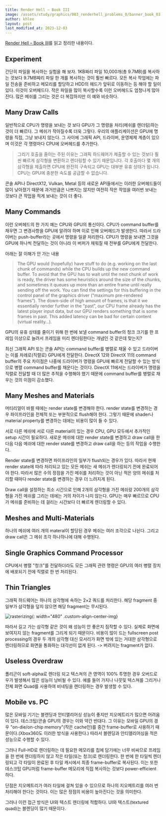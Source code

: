 ```yaml
---
title: Render Hell – Book III
image: /assets/study/graphics/003_renderhell_problems_0/banner_book_03.jpg
author: khlee
layout: post
last_modified_at: 2023-12-03
---
```


[Render Hell – Book III](https://simonschreibt.de/gat/renderhell-book3/)를 읽고 정리한 내용이다.

## Experiment

간단히 파일을 복사하는 실험을 해 보자. 1KB짜리 파일 10,000개(총 9.7MB)를 복사하는 것보다 9.7MB짜리 파일 한 개를 복사하는 것이 훨씬 빠르다. 모든 복사 작업에는 파일 전송을 준비하고 메모리를 할당하고 HDD의 헤드가 앞뒤로 이동하는 등 해야 할 일이 있다. 이것이 오버헤드다. 작은 파일을 많이 복사할수록 이런 오버헤드도 엄청나게 많아진다. 많은 메쉬를 그리는 것은 더 복잡하지만 이 예와 비슷하다.

## Many Draw Calls

일반적으로 CPU가 명령을 보내는 것 보다 GPU가 그 명령을 처리(메쉬를 렌더링)하는 것이 더 빠르다. 그 메쉬가 작아질수록 더욱 그렇다. 우리의 애플리케이션은 GPU에 명령을 직접, 그냥 보내지 않는다. 그 사이에 그래픽 API, 드라이버, 운영체제 계층이 있으며 이것은 각 명령마다 CPU에 오버헤드를 추가한다.

> 그리기 호출을 줄이는 주된 이유는 그래픽 하드웨어가 제출할 수 있는 것보다 훨씬 빠르게 삼각형을 변환하고 렌더링할 수 있기 때문입니다. 각 호출마다 몇 개의 삼각형을 제출하면 CPU에 완전히 구속되고 GPU는 대부분 유휴 상태가 됩니다. CPU는 GPU에 충분한 속도를 공급할 수 없습니다.

콘솔 API나 DirectX12, Vulkan, Metal 등의 새로운 API들에서는 이러한 오버헤드들이 많이 낮아졌기 때문에 과거만큼은 나쁘지는 않지만 여전히 작은 작업을 여러번 보내는 것보다 큰 작업을 적게 보내는 것이 더 좋다.

## Many Commands

이런 오버헤드의 한 가지 예는 CPU와 GPU의 통신이다. CPU가 command buffer를 채우면 그 변경사항을 GPU에 알려야 하며 이로 인해 오버헤드가 발생한다. 따라서 드라이버는 push-buffer라는 곳에서 명령을 일괄 처리한다. CPU가 명령을 보내면 그것을 GPU에 하나씩 전달하는 것이 아니라 이 버퍼가 채워질 때 전부를 GPU에게 전달한다.

아래는 잘 이해가 안 가는 내용

> The GPU would (hopefully) have stuff to do (e.g. working on the last chunk of commands) while the CPU builds up the new command buffer. To avoid that the GPU has to wait until the next chunk of work is ready, the driver has some heuristics around the size of the chunks, and sometimes it queues up more than an entire frame until really sending off the work.
> You can find the settings for this buffering in the control panel of the graphics driver (“maximum pre-rendered frames”). The down-side of high amount of frames, is that it we essentially render further in the “past”, our CPU frame already has the latest player input data, but our GPU renders something that is some frames in past. This added latency can be bad for certain content (virtual reality…).

GPU의 유휴 상태를 줄이기 위해 한 번에 보낼 command buffer의 청크 크기를 한 프레임 이상으로 늘려서 프레임을 미리 렌더링한다는 개념인 것 같은데 맞는지?

최신 그래픽 API 또는 콘솔 API는 command buffer를 병렬로 채울 수 있고 드라이버는 이를 차례로(직렬로) GPU에게 전달한다. DirectX 12와 DirectX 11의 command buffer의 주요 차이점은 나중에 드라이버가 명령을 GPU에 빠르게 전달할 수 있는 방식으로 병렬 command buffer를 채운다는 것이다. DirectX 11에서는 드라이버가 명령을 직렬로 전달할 때 더 많은 추적을 수행해야 했기 때문에 command buffer를 병렬로 채우는 것의 이점이 감소했다.

## Many Meshes and Materials

머티리얼이 바뀔 때에는 render state를 변경해야 한다. render state를 변경하는 경우 파이프라인을 전체적 또는 부분적으로 flush해야 한다. 그렇기 때문에 shader나 material property를 변경하는 데에는 비용이 많이 들 수 있다.

서로 다른 메쉬에 서로 다른 material이 있는 경우 CPU, GPU 모두에서 추가적인 setup 시간이 필요하다. 새로운 메쉬에 대한 render state를 변경하고 draw call을 한 다음 다음 메쉬에 대한 render state를 변경하고 draw call을 하는 등의 작업을 수행한다.

Render state를 변경하면 파이프라인의 일부가 flush되는 경우가 있다. 따라서 현재 render state에 따라 처리되고 있는 모든 메쉬는 새 메쉬가 렌더링되기 전에 완료되어야 한다. 따라서 많은 수의 정점을 가진 메쉬를 처리하는 것이 아닌 적은 양의 메쉬를 처리할 때마다 render state를 변경하는 경우 더 느려지게 된다.

Draw call을 설정하는 최소 시간으로 인해 2개의 삼각형을 가진 메쉬랑 200개의 삼각형을 가진 메쉬를 그리는 데에는 거의 차이가 나지 않는다. GPU는 매우 빠르므로 CPU가 메쉬를 준비하는 데 걸리는 시간보다 더 빠르게 렌더링할 수 있다.

## Meshes and Multi-Materials

하나의 메쉬에 여러 개의 materal이 할당된 경우 메쉬는 여러 조각으로 나뉜다. 그리고 draw call은 그 메쉬 조각 하나하나에 대해 수행된다.

## Single Graphics Command Processor

CPU에서 병렬 "청크"를 전달하더라도 모든 그래픽 관련 명령은 GPU의 여러 병렬 장치에 배포되기 전에 직렬로 한 번 처리된다.

## Thin Triangles

그래픽 하드웨어는 하나의 삼각형에 속하는 2×2 쿼드를 처리한다. 해당 fragment 중 일부가 삼각형을 덮지 않으면 해당 fragment는 무시된다.

![rasterizing]({{site.baseurl}}/assets/study/graphics/003_renderhell_problems_0/rasterizing.png){: width="480" .custom-align-center-img}

따라서 길고 가는 삼각형 같은 것이 왜 성능이 안 좋은지 짐작할 수 있다. 실제로 화면에 보여지지 않는 fragment를 그리게 되기 때문이다. 비용이 많이 드는 fullscreen post processing의 경우 두 개의 삼각형 대신 모서리가 화면 밖에 있는 거대한 삼각형으로 렌더링하므로 화면을 통화하는 대각선이 없게 된다. -> 버려지는 fragment가 없다.

## Useless Overdraw

폴리곤이 soft-alpha로 렌더링 되고 텍스쳐의 큰 영역이 100% 투명한 경우 오버드로우가 발생해서 많은 성능이 낭비될 수 있다. 예를 들어 가지나 나뭇및 텍스쳐를 그리거나 전체 화면 Quad를 사용하여 비네팅을 렌더링하는 경우 발생할 수 있다.

## Mobile vs. PC

많은 모바일 기기는 블렌딩과 안티앨리어싱 성능이 좋지만 지오메트리가 많으면 어려움이 있다. 데스크탑/콘솔 GPU의 경우는 이와 약간 반대다. 그 이유는 모바일 GPU의 경우 "on-die/on-chip memory"(작은 cache인)를 중간 frame-buffer로 사용하기 때문이다.(Xbox360도 이러한 방식을 사용한다.) 따라서 블렌딩과 안티앨리어싱을 적은 성능으로 수행할 수 있다.

그러나 Full-HD로 렌더링하는 데 필요한 메모리를 칩에 담기에는 너무 비싸므로 프레임을 한 번에 렌더링하지 않고 작은 타일(또는 청크)로 렌더링한다. 한 번에 한 타일씩 렌더링되고 각 타일이 완료된 후 타일 캐시에서 최종 frame-buffer로 복사된다. 이는 또한 데스크탑 GPU처럼 frame-buffer 메모리에 직접 복사하는 것보다 power-efficient 하다.

단점은 지오메트리가 여러 타일에 걸쳐 있을 수 있으므로 하나의 지오메트리를 여러 번 처리해야 한다는 것이다. 이는 많은 정점의 비용이 높아진다는 것을 의미한다.

그러나 이런 접근 방식은 UI와 텍스트 렌더링에 적합하다. UI와 텍스트(textured quad)는 블렌딩이 많기 때문이다.
